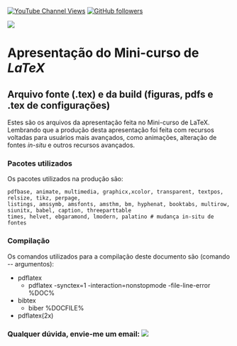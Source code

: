 [![YouTube Channel Views](https://img.shields.io/youtube/channel/views/UC7bMBdlD9U-qJD8q2tTgKVw?label=youtube&style=social)](https://www.youtube.com/channel/UC7bMBdlD9U-qJD8q2tTgKVw)  [![GitHub followers](https://img.shields.io/github/followers/omanuelcosta?style=social)](https://github.com/omanuelcosta/)   
<a href=https://github.com/omanuelcosta/Mini-curso_LaTeX>
  
 <a href=https://github.com/omanuelcosta/Mini-curso_LaTeX/archive/refs/heads/apresenta%C3%A7%C3%A3o.zip><img src="https://img.shields.io/github/downloads/omanuelcosta/Mini-curso_LaTeX/presentation/total"></a>

#  Apresentação do Mini-curso de _LaTeX_

## Arquivo fonte (.tex) e da build (figuras, pdfs e .tex de configurações)

Estes são os arquivos da apresentação feita no Mini-curso de LaTeX. 
Lembrando que a produção desta apresentação foi feita com recursos voltadas para usuários mais avançados, como animações, alteração de fontes _in-situ_
e outros recursos avançados.

### Pacotes utilizados
Os pacotes utilizados na produção são:

```
pdfbase, animate, multimedia, graphicx,xcolor, transparent, textpos, relsize, tikz, perpage, 
listings, amssymb, amsfonts, amsthm, bm, hyphenat, booktabs, multirow, siunitx, babel, caption, threeparttable
times, helvet, ebgaramond, lmodern, palatino # mudança in-situ de fontes
```

### Compilação
Os comandos utilizados para a compilação deste documento são (comando -- argumentos):

- pdflatex 
  - pdflatex -synctex=1 -interaction=nonstopmode -file-line-error %DOC%
- bibtex 
  - biber %DOCFILE%
- pdflatex(2x)

### Qualquer dúvida, envie-me um email: <a href="mailto:omanuelcosta@protonmail.com?subject=Mini-curso de LaTeX"><img src="https://img.shields.io/badge/ProtonMail-8B89CC?style=for-the-badge&logo=protonmail&logoColor=white"/></a>
